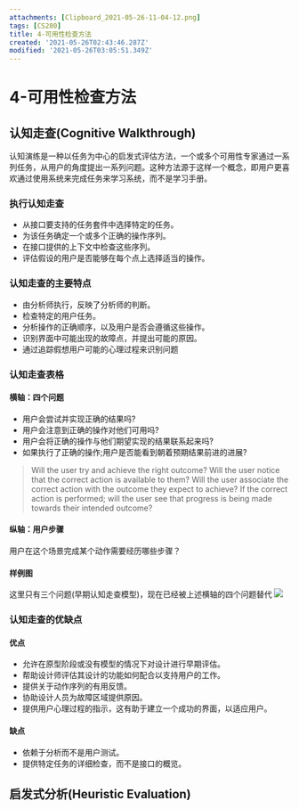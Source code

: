 ```yaml
---
attachments: [Clipboard_2021-05-26-11-04-12.png]
tags: [CS280]
title: 4-可用性检查方法
created: '2021-05-26T02:43:46.287Z'
modified: '2021-05-26T03:05:51.349Z'
---
```


# 4-可用性检查方法
## 认知走查(Cognitive Walkthrough)
认知演练是一种以任务为中心的启发式评估方法，一个或多个可用性专家通过一系列任务，从用户的角度提出一系列问题。这种方法源于这样一个概念，即用户更喜欢通过使用系统来完成任务来学习系统，而不是学习手册。
### 执行认知走查
- 从接口要支持的任务套件中选择特定的任务。
- 为该任务确定一个或多个正确的操作序列。
- 在接口提供的上下文中检查这些序列。
- 评估假设的用户是否能够在每个点上选择适当的操作。

### 认知走查的主要特点
- 由分析师执行，反映了分析师的判断。
- 检查特定的用户任务。
- 分析操作的正确顺序，以及用户是否会遵循这些操作。
- 识别界面中可能出现的故障点，并提出可能的原因。
- 通过追踪假想用户可能的心理过程来识别问题

### 认知走查表格
#### 横轴：四个问题
- 用户会尝试并实现正确的结果吗?
- 用户会注意到正确的操作对他们可用吗?
- 用户会将正确的操作与他们期望实现的结果联系起来吗?
- 如果执行了正确的操作;用户是否能看到朝着预期结果前进的进展?
> Will the user try and achieve the right outcome?
Will the user notice that the correct action is available to them?
Will the user associate the correct action with the outcome they expect to achieve?
If the correct action is performed; will the user see that progress is being made towards their intended outcome?
#### 纵轴：用户步骤
用户在这个场景完成某个动作需要经历哪些步骤？
#### 样例图
这里只有三个问题(早期认知走查模型)，现在已经被上述横轴的四个问题替代
![](@attachment/Clipboard_2021-05-26-11-04-12.png)

### 认知走查的优缺点
#### 优点
- 允许在原型阶段或没有模型的情况下对设计进行早期评估。
- 帮助设计师评估其设计的功能如何配合以支持用户的工作。
- 提供关于动作序列的有用反馈。
- 协助设计人员为故障区域提供原因。
- 提供用户心理过程的指示，这有助于建立一个成功的界面，以适应用户。
#### 缺点
- 依赖于分析而不是用户测试。
- 提供特定任务的详细检查，而不是接口的概览。

## 启发式分析(Heuristic Evaluation)





